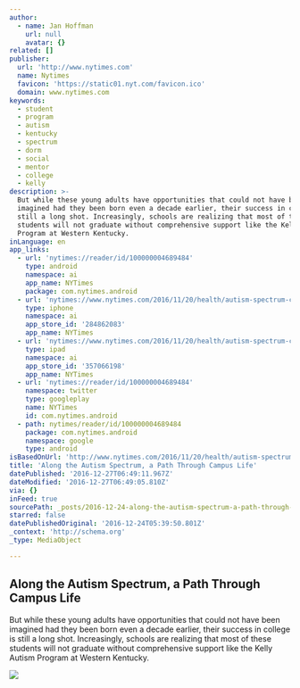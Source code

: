 ```yaml
---
author:
  - name: Jan Hoffman
    url: null
    avatar: {}
related: []
publisher:
  url: 'http://www.nytimes.com'
  name: Nytimes
  favicon: 'https://static01.nyt.com/favicon.ico'
  domain: www.nytimes.com
keywords:
  - student
  - program
  - autism
  - kentucky
  - spectrum
  - dorm
  - social
  - mentor
  - college
  - kelly
description: >-
  But while these young adults have opportunities that could not have been
  imagined had they been born even a decade earlier, their success in college is
  still a long shot. Increasingly, schools are realizing that most of these
  students will not graduate without comprehensive support like the Kelly Autism
  Program at Western Kentucky.
inLanguage: en
app_links:
  - url: 'nytimes://reader/id/100000004689484'
    type: android
    namespace: ai
    app_name: NYTimes
    package: com.nytimes.android
  - url: 'nytimes://www.nytimes.com/2016/11/20/health/autism-spectrum-college.html'
    type: iphone
    namespace: ai
    app_store_id: '284862083'
    app_name: NYTimes
  - url: 'nytimes://www.nytimes.com/2016/11/20/health/autism-spectrum-college.html'
    type: ipad
    namespace: ai
    app_store_id: '357066198'
    app_name: NYTimes
  - url: 'nytimes://reader/id/100000004689484'
    namespace: twitter
    type: googleplay
    name: NYTimes
    id: com.nytimes.android
  - path: nytimes/reader/id/100000004689484
    package: com.nytimes.android
    namespace: google
    type: android
isBasedOnUrl: 'http://www.nytimes.com/2016/11/20/health/autism-spectrum-college.html?_r=0'
title: 'Along the Autism Spectrum, a Path Through Campus Life'
datePublished: '2016-12-27T06:49:11.967Z'
dateModified: '2016-12-27T06:49:05.810Z'
via: {}
inFeed: true
sourcePath: _posts/2016-12-24-along-the-autism-spectrum-a-path-through-campus-life.md
starred: false
datePublishedOriginal: '2016-12-24T05:39:50.801Z'
_context: 'http://schema.org'
_type: MediaObject

---
```

<article style=""><h1>Along the Autism Spectrum, a Path Through Campus Life</h1><p>But while these young adults have opportunities that could not have been imagined had they been born even a decade earlier, their success in college is still a long shot. Increasingly, schools are realizing that most of these students will not graduate without comprehensive support like the Kelly Autism Program at Western Kentucky.</p><img src="https://static01.nyt.com/images/2016/11/19/science/20AUTISM14/20AUTISM14-facebookJumbo.jpg" /></article>